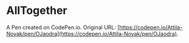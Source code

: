 # AllTogether

A Pen created on CodePen.io. Original URL: [https://codepen.io/Attila-Novak/pen/OJaodra](https://codepen.io/Attila-Novak/pen/OJaodra).

